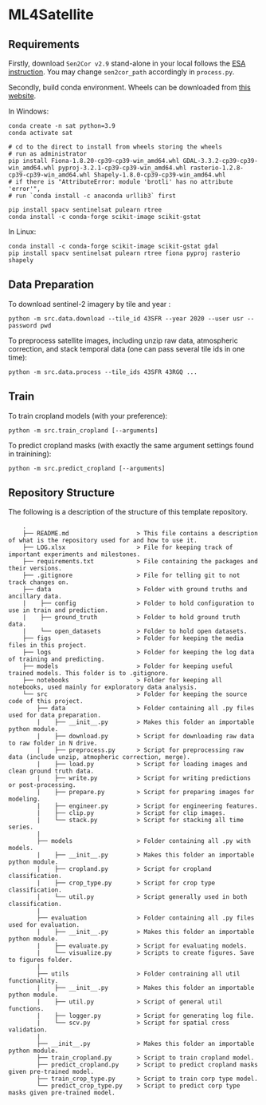 # ML4Satellite

## Requirements

Firstly, download `Sen2Cor v2.9` stand-alone in your local follows
the [ESA instruction](http://step.esa.int/main/snap-supported-plugins/sen2cor/sen2cor-v2-9/). You may
change `sen2cor_path` accordingly in `process.py`.

Secondly, build conda environment. Wheels can be downloaded
from [this website](https://www.lfd.uci.edu/~gohlke/pythonlibs/).

In Windows:

```buildoutcfg
conda create -n sat python=3.9
conda activate sat

# cd to the direct to install from wheels storing the wheels 
# run as administrator
pip install Fiona-1.8.20-cp39-cp39-win_amd64.whl GDAL-3.3.2-cp39-cp39-win_amd64.whl pyproj-3.2.1-cp39-cp39-win_amd64.whl rasterio-1.2.8-cp39-cp39-win_amd64.whl Shapely-1.8.0-cp39-cp39-win_amd64.whl
# if there is "AttributeError: module 'brotli' has no attribute 'error'",  
# run `conda install -c anaconda urllib3` first 
 
pip install spacv sentinelsat pulearn rtree 
conda install -c conda-forge scikit-image scikit-gstat
```

In Linux:

```buildoutcfg
conda install -c conda-forge scikit-image scikit-gstat gdal 
pip install spacv sentinelsat pulearn rtree fiona pyproj rasterio shapely 
```

## Data Preparation

To download sentinel-2 imagery by tile and year :

```buildoutcfg
python -m src.data.download --tile_id 43SFR --year 2020 --user usr --password pwd
```

To preprocess satellite images, including unzip raw data, atmospheric correction, and stack temporal data (one can pass
several tile ids in one time):

```buildoutcfg
python -m src.data.process --tile_ids 43SFR 43RGQ ...
```

## Train

To train cropland models (with your preference):

```buildoutcfg
python -m src.train_cropland [--arguments]
```

To predict cropland masks (with exactly the same argument settings found in trainining):

```buildoutcfg
python -m src.predict_cropland [--arguments]
```

## Repository Structure

The following is a description of the structure of this template repository.

```buildoutcfg
    .
    ├── README.md                   > This file contains a description of what is the repository used for and how to use it.
    ├── LOG.xlsx                    > File for keeping track of important experiments and milestones. 
    ├── requirements.txt            > File containing the packages and their versions.
    ├── .gitignore                  > File for telling git to not track changes on.
    ├── data                        > Folder with ground truths and ancillary data.
    |    ├── config                 > Folder to hold configuration to use in train and prediction.
    |    ├── ground_truth           > Folder to hold ground truth data.
    |    └── open_datasets          > Folder to hold open datasets.
    ├── figs                        > Folder for keeping the media files in this project. 
    ├── logs                        > Folder for keeping the log data of training and predicting.      
    ├── models                      > Folder for keeping useful trained models. This folder is to .gitignore.
    ├── notebooks                   > Folder for keeping all notebooks, used mainly for exploratory data analysis.              
    └── src                         > Folder for keeping the source code of this project.        
        ├── data                    > Folder containing all .py files used for data preparation. 
        |    ├── __init__.py        > Makes this folder an importable python module.
        |    ├── download.py        > Script for downloading raw data to raw folder in N drive.
        |    ├── preprocess.py      > Script for preprocessing raw data (include unzip, atmopheric correction, merge). 
        |    ├── load.py            > Script for loading images and clean ground truth data. 
        |    ├── write.py           > Script for writing predictions or post-processing. 
        |    ├── prepare.py         > Script for preparing images for modeling. 
        |    ├── engineer.py        > Script for engineering features. 
        |    ├── clip.py            > Script for clip images. 
        |    └── stack.py           > Script for stacking all time series. 
        |
        ├── models                  > Folder containing all .py with models. 
        |    ├── __init__.py        > Makes this folder an importable python module.
        |    ├── cropland.py        > Script for cropland classification. 
        |    ├── crop_type.py       > Script for crop type classification. 
        |    └── util.py            > Script generally used in both classification. 
        |    
        ├── evaluation              > Folder containing all .py files used for evaluation. 
        |    ├── __init__.py        > Makes this folder an importable python module.
        |    ├── evaluate.py        > Script for evaluating models. 
        |    └── visualize.py       > Scripts to create figures. Save to figures folder.
        |    
        ├── utils                   > Folder contraining all util functionality. 
        |    ├── __init__.py        > Makes this folder an importable python module.
        |    ├── util.py            > Script of general util functions.
        |    ├── logger.py          > Script for generating log file. 
        |    └── scv.py             > Script for spatial cross validation. 
        |
        ├── __init__.py             > Makes this folder an importable python module.
        ├── train_cropland.py       > Script to train cropland model.  
        ├── predict_cropland.py     > Script to predict cropland masks given pre-trained model.  
        ├── train_crop_type.py      > Script to train corp type model.  
        └── predict_crop_type.py    > Script to predict corp type masks given pre-trained model.  
```
